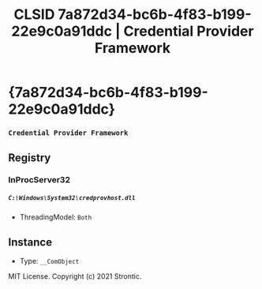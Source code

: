 ﻿---
title: "CLSID 7a872d34-bc6b-4f83-b199-22e9c0a91ddc | Credential Provider Framework"
excerpt: What is COM-Object CLSID 7a872d34-bc6b-4f83-b199-22e9c0a91ddc?
---

# {7a872d34-bc6b-4f83-b199-22e9c0a91ddc}

### `Credential Provider Framework`

## Registry


### InProcServer32

##### `C:\Windows\System32\credprovhost.dll`
* ThreadingModel: `Both`

## Instance

* Type: `__ComObject`

MIT License. Copyright (c) 2021 Strontic.


